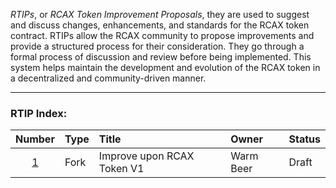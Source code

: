 _RTIPs_, or _RCAX Token Improvement Proposals_, they are used to suggest and discuss changes, enhancements, and standards for the RCAX token contract. RTIPs allow the RCAX community to propose improvements and provide a structured process for their consideration. They go through a formal process of discussion and review before being implemented. This system helps maintain the development and evolution of the RCAX token in a decentralized and community-driven manner.

---

### RTIP Index:

|Number|Type|Title|Owner|Status|
|:-:|:-|:-|:-|:-|
[1](/RTIP-1.md)|Fork|Improve upon RCAX Token V1|Warm Beer|Draft|
